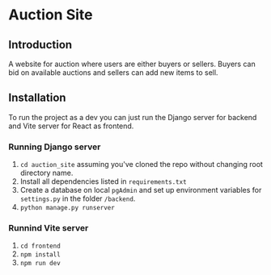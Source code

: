 # Auction Site

## Introduction

A website for auction where users are either buyers or sellers. Buyers can bid on available auctions and sellers can add new items to sell.

## Installation

To run the project as a dev you can just run the Django server for backend and Vite server for React as frontend.

### Running Django server

1.  `cd auction_site` assuming you've cloned the repo without changing root directory name.
2.  Install all dependencies listed in `requirements.txt`
3.  Create a database on local `pgAdmin` and set up environment variables for `settings.py` in the folder `/backend`.
4.  `python manage.py runserver`

### Runnind Vite server

1.  `cd frontend`
2.  `npm install`
3.  `npm run dev`
